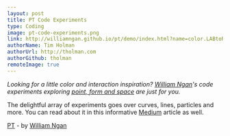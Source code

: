 ```yaml
---
layout: post
title: PT Code Experiments
type: Coding
image: pt-code-experiments.png
link: http://williamngan.github.io/pt/demo/index.html?name=color.LABtoRGB
authorName: Tim Holman
authorUrl: http://tholman.com
authorGithub: tholman
remoteImage: true
---
```


_Looking for a little color and interaction inspiration? [William Ngan](http://williamngan.com)'s code experiments exploring [point, form and space](http://williamngan.github.io/pt/index.html) are just for you._

The delightful array of experiments goes over curves, lines, particles and more. You can read about it in this informative [Medium](https://medium.com/@williamngan/pt-93382bf5943e) article as well.

[PT](http://williamngan.github.io/pt/index.html) - by [William Ngan](http://williamngan.com)
